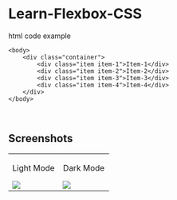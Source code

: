 # Learn-Flexbox-CSS
html code example

```
<body>
    <div class="container">
        <div class="item item-1">Item-1</div>
        <div class="item item-2">Item-2</div>
        <div class="item item-3">Item-3</div>
        <div class="item item-4">Item-4</div>
    </div>
</body>
```

<br>

## Screenshots



<table width="100%"> 
<tr>

<td width="50%">
<p align="center">
Light Mode
</p>
<img src="https://github.com/Jauharmuhammed/README-Template/blob/main/assets/light%20Mode.png">  
</td>
  <td width="50%">      
<p align="center">
Dark Mode
</p>
<img src="https://github.com/Jauharmuhammed/README-Template/blob/main/assets/dark-mode.png">
</td> 
</table>
<br/>
